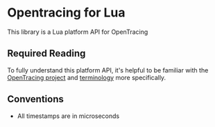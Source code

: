 # Opentracing for Lua

This library is a Lua platform API for OpenTracing

## Required Reading

To fully understand this platform API, it's helpful to be familiar with the [OpenTracing project](http://opentracing.io) and
[terminology](http://opentracing.io/documentation/pages/spec.html) more specifically.

## Conventions

  - All timestamps are in microseconds

